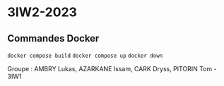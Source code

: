 # 3IW2-2023
## Commandes Docker
<code>docker compose build</code>
<code>docker compose up</code>
<code>docker down</code>

Groupe : AMBRY Lukas, AZARKANE Issam, CARK Dryss, PITORIN Tom - 3IW1